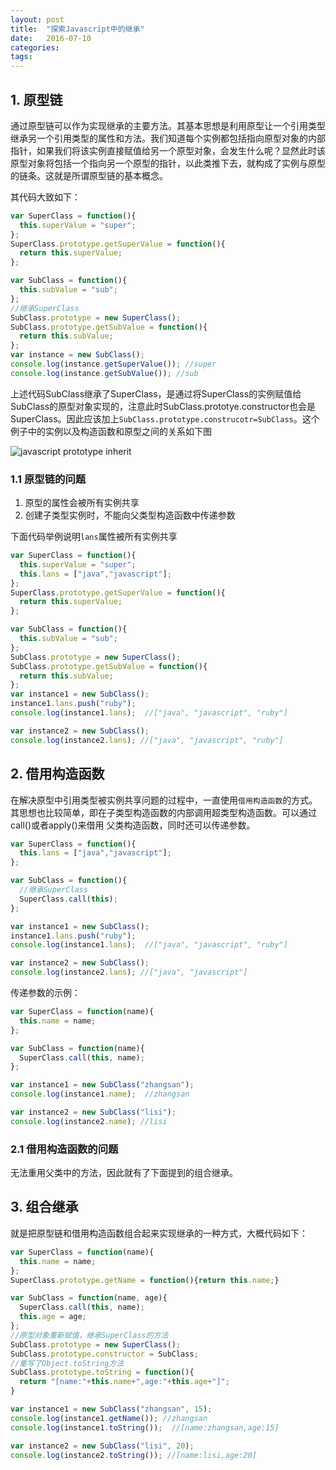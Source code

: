```yaml
---
layout: post
title:  "探索Javascript中的继承"
date:   2016-07-10
categories: 
tags: 
---
```


## 1. 原型链

通过原型链可以作为实现继承的主要方法。其基本思想是利用原型让一个引用类型继承另一个引用类型的属性和方法。我们知道每个实例都包括指向原型对象的内部指针，如果我们将该实例直接赋值给另一个原型对象，会发生什么呢？显然此时该原型对象将包括一个指向另一个原型的指针，以此类推下去，就构成了实例与原型的链条。这就是所谓原型链的基本概念。

<!--more-->

其代码大致如下：

```javascript
var SuperClass = function(){
  this.superValue = "super";
};
SuperClass.prototype.getSuperValue = function(){
  return this.superValue;
};

var SubClass = function(){
  this.subValue = "sub";
};
//继承SuperClass
SubClass.prototype = new SuperClass();
SubClass.prototype.getSubValue = function(){
  return this.subValue;
};
var instance = new SubClass();
console.log(instance.getSuperValue()); //super
console.log(instance.getSubValue()); //sub
```

上述代码SubClass继承了SuperClass，是通过将SuperClass的实例赋值给SubClass的原型对象实现的，注意此时SubClass.prototye.constructor也会是SuperClass。因此应该加上`SubClass.prototype.construcotr=SubClass`。这个例子中的实例以及构造函数和原型之间的关系如下图

![javascript prototype inherit](/images/js-prototype-extend.png)

### 1.1 原型链的问题

1. 原型的属性会被所有实例共享
2. 创建子类型实例时，不能向父类型构造函数中传递参数

下面代码举例说明`lans`属性被所有实例共享

```javascript
var SuperClass = function(){
  this.superValue = "super";
  this.lans = ["java","javascript"];
};
SuperClass.prototype.getSuperValue = function(){
  return this.superValue;
};

var SubClass = function(){
  this.subValue = "sub";
};
SubClass.prototype = new SuperClass();
SubClass.prototype.getSubValue = function(){
  return this.subValue;
};
var instance1 = new SubClass();
instance1.lans.push("ruby");
console.log(instance1.lans);  //["java", "javascript", "ruby"]

var instance2 = new SubClass();
console.log(instance2.lans); //["java", "javascript", "ruby"]
```

## 2. 借用构造函数

在解决原型中引用类型被实例共享问题的过程中，一直使用`借用构造函数`的方式。其思想也比较简单，即在子类型构造函数的内部调用超类型构造函数。可以通过call()或者apply()来借用
父类构造函数，同时还可以传递参数。

```javascript
var SuperClass = function(){
  this.lans = ["java","javascript"];
};

var SubClass = function(){
  //继承SuperClass
  SuperClass.call(this);
};

var instance1 = new SubClass();
instance1.lans.push("ruby");
console.log(instance1.lans);  //["java", "javascript", "ruby"]

var instance2 = new SubClass();
console.log(instance2.lans); //["java", "javascript"]
```

传递参数的示例：

```javascript
var SuperClass = function(name){
  this.name = name;
};

var SubClass = function(name){
  SuperClass.call(this, name);
};

var instance1 = new SubClass("zhangsan");
console.log(instance1.name);  //zhangsan

var instance2 = new SubClass("lisi");
console.log(instance2.name); //lisi
```

### 2.1 借用构造函数的问题

无法重用父类中的方法，因此就有了下面提到的组合继承。

## 3. 组合继承

就是把原型链和借用构造函数组合起来实现继承的一种方式，大概代码如下：

```javascript
var SuperClass = function(name){
  this.name = name;
};
SuperClass.prototype.getName = function(){return this.name;}

var SubClass = function(name, age){
  SuperClass.call(this, name);
  this.age = age;
};
//原型对象重新赋值，继承SuperClass的方法
SubClass.prototype = new SuperClass();
SubClass.prototype.constructor = SubClass;
//重写了Object.toString方法
SubClass.prototype.toString = function(){
  return "[name:"+this.name+",age:"+this.age+"]";
}

var instance1 = new SubClass("zhangsan", 15);
console.log(instance1.getName()); //zhangsan
console.log(instance1.toString());  //[name:zhangsan,age:15]

var instance2 = new SubClass("lisi", 20);
console.log(instance2.toString()); //[name:lisi,age:20]
```


